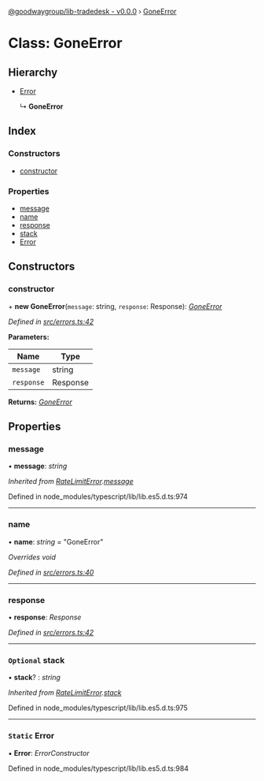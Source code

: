 [@goodwaygroup/lib-tradedesk - v0.0.0](../README.md) › [GoneError](goneerror.md)

# Class: GoneError

## Hierarchy

* [Error](ratelimiterror.md#static-error)

  ↳ **GoneError**

## Index

### Constructors

* [constructor](goneerror.md#constructor)

### Properties

* [message](goneerror.md#message)
* [name](goneerror.md#name)
* [response](goneerror.md#response)
* [stack](goneerror.md#optional-stack)
* [Error](goneerror.md#static-error)

## Constructors

###  constructor

\+ **new GoneError**(`message`: string, `response`: Response): *[GoneError](goneerror.md)*

*Defined in [src/errors.ts:42](https://github.com/GoodwayGroup/lib-tradedesk/blob/46687fa/src/errors.ts#L42)*

**Parameters:**

Name | Type |
------ | ------ |
`message` | string |
`response` | Response |

**Returns:** *[GoneError](goneerror.md)*

## Properties

###  message

• **message**: *string*

*Inherited from [RateLimitError](ratelimiterror.md).[message](ratelimiterror.md#message)*

Defined in node_modules/typescript/lib/lib.es5.d.ts:974

___

###  name

• **name**: *string* = "GoneError"

*Overrides void*

*Defined in [src/errors.ts:40](https://github.com/GoodwayGroup/lib-tradedesk/blob/46687fa/src/errors.ts#L40)*

___

###  response

• **response**: *Response*

*Defined in [src/errors.ts:42](https://github.com/GoodwayGroup/lib-tradedesk/blob/46687fa/src/errors.ts#L42)*

___

### `Optional` stack

• **stack**? : *string*

*Inherited from [RateLimitError](ratelimiterror.md).[stack](ratelimiterror.md#optional-stack)*

Defined in node_modules/typescript/lib/lib.es5.d.ts:975

___

### `Static` Error

▪ **Error**: *ErrorConstructor*

Defined in node_modules/typescript/lib/lib.es5.d.ts:984
